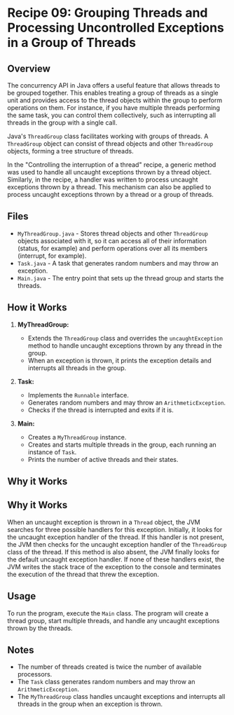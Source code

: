 # Recipe 09: Grouping Threads and Processing Uncontrolled Exceptions in a Group of Threads

## Overview
The concurrency API in Java offers a useful feature that allows threads to be grouped together. 
This enables treating a group of threads as a single unit and provides access to the thread objects within the group to perform operations on them. 
For instance, if you have multiple threads performing the same task, you can control them collectively, 
such as interrupting all threads in the group with a single call.

Java's `ThreadGroup` class facilitates working with groups of threads. 
A `ThreadGroup` object can consist of thread objects and other `ThreadGroup` objects, 
forming a tree structure of threads.

In the "Controlling the interruption of a thread" recipe, 
a generic method was used to handle all uncaught exceptions thrown by a thread object.
Similarly, in the recipe, a handler was written to process uncaught exceptions thrown by a thread. 
This mechanism can also be applied to process uncaught exceptions thrown by a thread or a group of threads.

## Files

- `MyThreadGroup.java` - Stores thread objects and other `ThreadGroup` objects associated with it, so it can access all of their information (status, for example) and perform operations over all its members (interrupt, for example).
- `Task.java` - A task that generates random numbers and may throw an exception.
- `Main.java` - The entry point that sets up the thread group and starts the threads.

## How it Works
1. **MyThreadGroup:**
   - Extends the `ThreadGroup` class and overrides the `uncaughtException` method to handle uncaught exceptions thrown by any thread in the group.
   - When an exception is thrown, it prints the exception details and interrupts all threads in the group.

2. **Task:**
   - Implements the `Runnable` interface.
   - Generates random numbers and may throw an `ArithmeticException`.
   - Checks if the thread is interrupted and exits if it is.

3. **Main:**
   - Creates a `MyThreadGroup` instance.
   - Creates and starts multiple threads in the group, each running an instance of `Task`.
   - Prints the number of active threads and their states.

## Why it Works
## Why it Works
When an uncaught exception is thrown in a `Thread` object, 
the JVM searches for three possible handlers for this exception. 
Initially, it looks for the uncaught exception handler of the thread. 
If this handler is not present, the JVM then checks for the uncaught exception handler of the `ThreadGroup` class of the thread. 
If this method is also absent, the JVM finally looks for the default uncaught exception handler. 
If none of these handlers exist, the JVM writes the stack trace of the exception to the console and terminates the execution of the thread that threw the exception.
## Usage
To run the program, execute the `Main` class. The program will create a thread group, start multiple threads, and handle any uncaught exceptions thrown by the threads.

## Notes
- The number of threads created is twice the number of available processors.
- The `Task` class generates random numbers and may throw an `ArithmeticException`.
- The `MyThreadGroup` class handles uncaught exceptions and interrupts all threads in the group when an exception is thrown.
